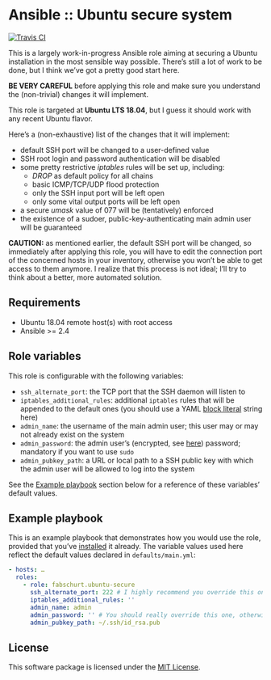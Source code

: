 # Ansible :: Ubuntu secure system

[![Travis CI](https://img.shields.io/travis/fabschurt/ansible-role-ubuntu-secure/master.svg)](https://travis-ci.org/fabschurt/ansible-role-ubuntu-secure)

This is a largely work-in-progress Ansible role aiming at securing a Ubuntu
installation in the most sensible way possible. There’s still a lot of work to
be done, but I think we’ve got a pretty good start here.

**BE VERY CAREFUL** before applying this role and make sure you understand the
(non-trivial) changes it will implement.

This role is targeted at **Ubuntu LTS 18.04**, but I guess it should work with
any recent Ubuntu flavor.

Here’s a (non-exhaustive) list of the changes that it will implement:

* default SSH port will be changed to a user-defined value
* SSH root login and password authentication will be disabled
* some pretty restrictive *iptables* rules will be set up, including:
    - *DROP* as default policy for all chains
    - basic ICMP/TCP/UDP flood protection
    - only the SSH input port will be left open
    - only some vital output ports will be left open
* a secure *umask* value of 077 will be (tentatively) enforced
* the existence of a sudoer, public-key-authenticating main admin user will be
  guaranteed

**CAUTION:** as mentioned earlier, the default SSH port will be changed, so
immediately after applying this role, you will have to edit the connection port
of the concerned hosts in your inventory, otherwise you won’t be able to get
access to them anymore. I realize that this process is not ideal; I’ll try to
think about a better, more automated solution.

## Requirements

* Ubuntu 18.04 remote host(s) with root access
* Ansible >= 2.4

## Role variables

This role is configurable with the following variables:

* `ssh_alternate_port`: the TCP port that the SSH daemon will listen to
* `iptables_additional_rules`: additional `iptables` rules that will be appended
  to the default ones (you should use a YAML [block literal](https://en.wikipedia.org/wiki/YAML#Indented_delimiting)
  string here)
* `admin_name`: the username of the main admin user; this user may or may not
  already exist on the system
* `admin_password`: the admin user’s (encrypted, see [here](https://docs.ansible.com/ansible/latest/reference_appendices/faq.html#how-do-i-generate-crypted-passwords-for-the-user-module))
  password; mandatory if you want to use `sudo`
* `admin_pubkey_path`: a URL or local path to a SSH public key with which the
  admin user will be allowed to log into the system

See the [Example playbook](#example-playbook) section below for a reference of
these variables’ default values.

## Example playbook

This is an example playbook that demonstrates how you would use the role,
provided that you’ve [installed](https://galaxy.ansible.com/intro#download) it
already. The variable values used here reflect the default values declared in
`defaults/main.yml`:

```yaml
- hosts: …
  roles:
    - role: fabschurt.ubuntu-secure
      ssh_alternate_port: 222 # I highly recommend you override this one with a custom value
      iptables_additional_rules: ''
      admin_name: admin
      admin_password: '' # You should really override this one, otherwise you won’t be able to sudo
      admin_pubkey_path: ~/.ssh/id_rsa.pub
```

## License

This software package is licensed under the [MIT License](https://opensource.org/licenses/MIT).
